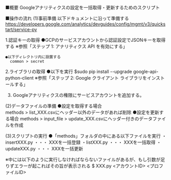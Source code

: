■概要
Googleアナリティクスの設定を一括取得・更新するためのスクリプト

■操作の流れ
(1)事前準備
  以下ドキュメントに沿って準備する
  https://developers.google.com/analytics/devguides/config/mgmt/v3/quickstart/service-py

  1.認証キーの取得
    ●GCPのサービスアカウントから認証設定でJSONキーを取得する
     ※参照「ステップ 1: アナリティクス API を有効にする」

    ●以下ディレクトリ内に設置する
      common > secret

  2.ライブラリの取得
    ●以下を実行
    $sudo pip install --upgrade google-api-python-client
      ※参照「ステップ 2: Google クライアント ライブラリをインストールする」

  3. Googleアナリティクスの権限にサービスアカウントを追加する。


(2)データファイルの準備
  ●設定を取得する場合  
    methods > list_XXX.csvにヘッダー以外のデータがあれば削除
  ●設定を更新する場合 
    methods > input_file > update_XXX.csvにヘッダー付きのデータファイルを作成
    
(3)スクリプトの実行 
  ●「methods」フォルダの中にある以下ファイルを実行
  ・insertXXX.py ・・・ XXXを一括登録
  ・listXXX.py ・・・ XXXを一括取得
  ・updateXXX.py ・・・ XXXを一括更新

  ※中には以下のように実行しなければならないファイルがあるが、もし引数が足りずエラーが起こればその旨が表示される
  $ XXX.py <アカウントID> <プロファイルID>
